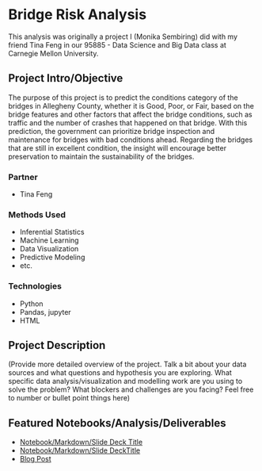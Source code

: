 # Bridge Risk Analysis
This analysis was originally a project I (Monika Sembiring) did with my friend Tina Feng in our 95885 - Data Science and Big Data class at Carnegie Mellon University. 

## Project Intro/Objective
The purpose of this project is to predict the conditions category of the bridges in Allegheny County, whether it is Good, Poor, or Fair, based on the bridge features and other factors that affect the bridge conditions, such as traffic and the number of crashes that happened on that bridge. With this prediction, the government can prioritize bridge inspection and maintenance for bridges with bad conditions ahead. Regarding the bridges that are still in excellent condition, the insight will encourage better preservation to maintain the sustainability of the bridges.

### Partner
* Tina Feng

### Methods Used
* Inferential Statistics
* Machine Learning
* Data Visualization
* Predictive Modeling
* etc.

### Technologies
* Python
* Pandas, jupyter
* HTML

## Project Description
(Provide more detailed overview of the project.  Talk a bit about your data sources and what questions and hypothesis you are exploring. What specific data analysis/visualization and modelling work are you using to solve the problem? What blockers and challenges are you facing?  Feel free to number or bullet point things here)

## Featured Notebooks/Analysis/Deliverables
* [Notebook/Markdown/Slide Deck Title](link)
* [Notebook/Markdown/Slide DeckTitle](link)
* [Blog Post](link)

